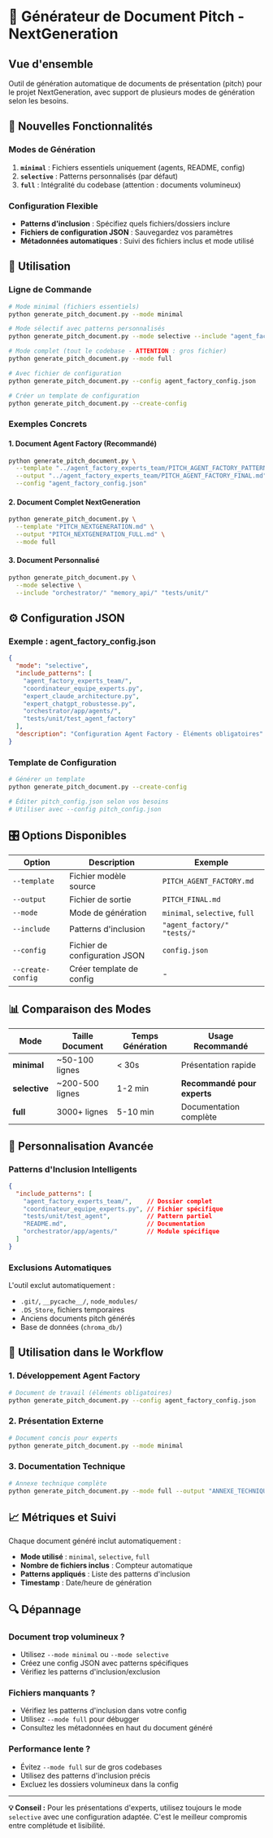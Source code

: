 # 🚀 Générateur de Document Pitch - NextGeneration

## Vue d'ensemble

Outil de génération automatique de documents de présentation (pitch) pour le projet NextGeneration, avec support de plusieurs modes de génération selon les besoins.

## 🎯 Nouvelles Fonctionnalités

### **Modes de Génération**

1. **`minimal`** : Fichiers essentiels uniquement (agents, README, config)
2. **`selective`** : Patterns personnalisés (par défaut)
3. **`full`** : Intégralité du codebase (attention : documents volumineux)

### **Configuration Flexible**

- **Patterns d'inclusion** : Spécifiez quels fichiers/dossiers inclure
- **Fichiers de configuration JSON** : Sauvegardez vos paramètres
- **Métadonnées automatiques** : Suivi des fichiers inclus et mode utilisé

## 📖 Utilisation

### **Ligne de Commande**

```bash
# Mode minimal (fichiers essentiels)
python generate_pitch_document.py --mode minimal

# Mode sélectif avec patterns personnalisés
python generate_pitch_document.py --mode selective --include "agent_factory_experts_team/" "coordinateur_equipe_experts.py"

# Mode complet (tout le codebase - ATTENTION : gros fichier)
python generate_pitch_document.py --mode full

# Avec fichier de configuration
python generate_pitch_document.py --config agent_factory_config.json

# Créer un template de configuration
python generate_pitch_document.py --create-config
```

### **Exemples Concrets**

#### **1. Document Agent Factory (Recommandé)**
```bash
python generate_pitch_document.py \
  --template "../agent_factory_experts_team/PITCH_AGENT_FACTORY_PATTERN.md" \
  --output "../agent_factory_experts_team/PITCH_AGENT_FACTORY_FINAL.md" \
  --config "agent_factory_config.json"
```

#### **2. Document Complet NextGeneration**
```bash
python generate_pitch_document.py \
  --template "PITCH_NEXTGENERATION.md" \
  --output "PITCH_NEXTGENERATION_FULL.md" \
  --mode full
```

#### **3. Document Personnalisé**
```bash
python generate_pitch_document.py \
  --mode selective \
  --include "orchestrator/" "memory_api/" "tests/unit/"
```

## ⚙️ Configuration JSON

### **Exemple : agent_factory_config.json**
```json
{
  "mode": "selective",
  "include_patterns": [
    "agent_factory_experts_team/",
    "coordinateur_equipe_experts.py",
    "expert_claude_architecture.py",
    "expert_chatgpt_robustesse.py",
    "orchestrator/app/agents/",
    "tests/unit/test_agent_factory"
  ],
  "description": "Configuration Agent Factory - Éléments obligatoires"
}
```

### **Template de Configuration**
```bash
# Générer un template
python generate_pitch_document.py --create-config

# Éditer pitch_config.json selon vos besoins
# Utiliser avec --config pitch_config.json
```

## 🎛️ Options Disponibles

| Option | Description | Exemple |
|--------|-------------|---------|
| `--template` | Fichier modèle source | `PITCH_AGENT_FACTORY.md` |
| `--output` | Fichier de sortie | `PITCH_FINAL.md` |
| `--mode` | Mode de génération | `minimal`, `selective`, `full` |
| `--include` | Patterns d'inclusion | `"agent_factory/" "tests/"` |
| `--config` | Fichier de configuration JSON | `config.json` |
| `--create-config` | Créer template de config | - |

## 📊 Comparaison des Modes

| Mode | Taille Document | Temps Génération | Usage Recommandé |
|------|----------------|------------------|------------------|
| **minimal** | ~50-100 lignes | < 30s | Présentation rapide |
| **selective** | ~200-500 lignes | 1-2 min | **Recommandé pour experts** |
| **full** | 3000+ lignes | 5-10 min | Documentation complète |

## 🔧 Personnalisation Avancée

### **Patterns d'Inclusion Intelligents**

```json
{
  "include_patterns": [
    "agent_factory_experts_team/",    // Dossier complet
    "coordinateur_equipe_experts.py", // Fichier spécifique
    "tests/unit/test_agent",          // Pattern partiel
    "README.md",                      // Documentation
    "orchestrator/app/agents/"        // Module spécifique
  ]
}
```

### **Exclusions Automatiques**

L'outil exclut automatiquement :
- `.git/`, `__pycache__/`, `node_modules/`
- `.DS_Store`, fichiers temporaires
- Anciens documents pitch générés
- Base de données (`chroma_db/`)

## 🚀 Utilisation dans le Workflow

### **1. Développement Agent Factory**
```bash
# Document de travail (éléments obligatoires)
python generate_pitch_document.py --config agent_factory_config.json
```

### **2. Présentation Externe**
```bash
# Document concis pour experts
python generate_pitch_document.py --mode minimal
```

### **3. Documentation Technique**
```bash
# Annexe technique complète
python generate_pitch_document.py --mode full --output "ANNEXE_TECHNIQUE.md"
```

## 📈 Métriques et Suivi

Chaque document généré inclut automatiquement :
- **Mode utilisé** : `minimal`, `selective`, `full`
- **Nombre de fichiers inclus** : Compteur automatique
- **Patterns appliqués** : Liste des patterns d'inclusion
- **Timestamp** : Date/heure de génération

## 🔍 Dépannage

### **Document trop volumineux ?**
- Utilisez `--mode minimal` ou `--mode selective`
- Créez une config JSON avec patterns spécifiques
- Vérifiez les patterns d'inclusion/exclusion

### **Fichiers manquants ?**
- Vérifiez les patterns d'inclusion dans votre config
- Utilisez `--mode full` pour débugger
- Consultez les métadonnées en haut du document généré

### **Performance lente ?**
- Évitez `--mode full` sur de gros codebases
- Utilisez des patterns d'inclusion précis
- Excluez les dossiers volumineux dans la config

---

**💡 Conseil :** Pour les présentations d'experts, utilisez toujours le mode `selective` avec une configuration adaptée. C'est le meilleur compromis entre complétude et lisibilité. 